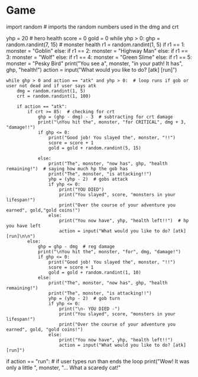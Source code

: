 # Game
import random  # imports the random numbers used in the dmg and crt

yhp = 20  # hero health
score = 0
gold = 0
while yhp > 0:
    ghp = random.randint(7, 15)  # monster health
    r1 = random.randint(1, 5)
    if r1 == 1:
        monster = "Goblin"
    else:
        if r1 == 2:
            monster = "Highway Man"
        else:
            if r1 == 3:
                monster = "Wolf"
            else:
                if r1 == 4:
                    monster = "Green Slime"
                else:
                    if r1 == 5:
                        monster = "Pesky Bird"
    print("You see a", monster, "in your path! It has", ghp, "health!")
    action = input("What would you like to do? [atk] [run]")

    while ghp > 0 and action == "atk" and yhp > 0:  # loop runs if gob or user not dead and if user says atk
        dmg = random.randint(1, 5)
        crt = random.randint(1, 100)

        if action == "atk":
            if crt >= 85:  # checking for crt
                ghp = (ghp - dmg) - 3  # subtracting for crt damage
                print("\nYou hit the", monster, "for CRITICAL", dmg + 3, "damage!!")
                if ghp <= 0:
                    print("Good job! You slayed the", monster, "!!")
                    score = score + 1
                    gold = gold + random.randint(5, 15)

                else:
                    print("The", monster, "now has", ghp, "health remaining!")  # saying how much hp the gob has
                    print("The", monster, "is attacking!!")
                    yhp = (yhp - 2)  # gobs attack
                    if yhp <= 0:
                        print("YOU DIED")
                        print("You slayed", score, "monsters in your lifespan!")
                        print("Over the course of your adventure you earned", gold,"gold coins!")
                    else:
                        print("You now have", yhp, "health left!!")  # hp you have left
                        action = input("What would you like to do? [atk] [run]\n\n")
            else:
                ghp = ghp - dmg  # reg damage
                print("\nYou hit the", monster, "for", dmg, "damage!")
                if ghp <= 0:
                    print("Good job! You slayed the", monster, "!!")
                    score = score + 1
                    gold = gold + random.randint(1, 10)
                else:
                    print("The", monster, "now has", ghp, "health remaining!")
                    print("The", monster, "is attacking!!")
                    yhp = (yhp - 2)  # gob turn
                    if yhp <= 0:
                        print("\n- YOU DIED -")
                        print("You slayed", score, "monsters in your lifespan!")
                        print("Over the course of your adventure you earned", gold, "gold coins!")
                    else:
                        print("You now have", yhp, "health left!!")
                        action = input("What would you like to do? [atk] [run]")
if action == "run":  # if user types run than ends the loop
    print("Wow! It was only a little ", monster, "... What a scaredy cat!"
